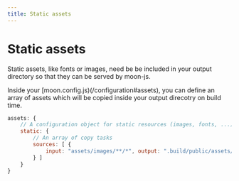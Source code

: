 ```yaml
---
title: Static assets
---
```


# Static assets

Static assets, like fonts or images, need be be included in your output directory
so that they can be served by moon-js.

Inside your [moon.config.js)(/configuration#assets), you can define an array
of assets which will be copied inside your output direcotry on build time.

```js
assets: {
    // A configuration object for static resources (images, fonts, ...)
    static: {
        // An array of copy tasks
        sources: [ {
            input: "assets/images/**/*", output: ".build/public/assets/images"
        } ]
    }
}
```
